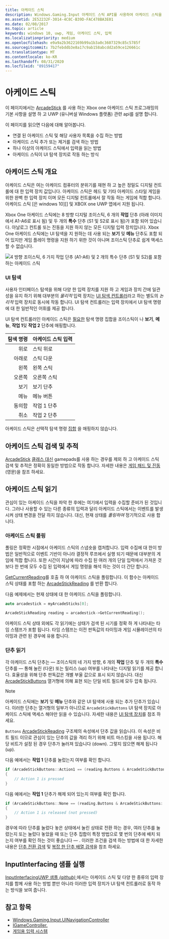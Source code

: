 ```yaml
---
title: 아케이드 스틱
description: Windows.Gaming.Input 아케이드 스틱 API를 사용하여 아케이드 스틱을 검색하고 읽으세요.
ms.assetid: 2E52232F-3014-4C8C-B39D-FAC478BA3E01
ms.date: 02/08/2017
ms.topic: article
keywords: windows 10, uwp, 게임, 아케이드 스틱, 입력
ms.localizationpriority: medium
ms.openlocfilehash: e9a9a2b3622169b99a1b3a0c3607329c85c5785f
ms.sourcegitcommit: 7b2febddb3e8a17c9ab158abcdd2a59ce126661c
ms.translationtype: MT
ms.contentlocale: ko-KR
ms.lasthandoff: 08/31/2020
ms.locfileid: "89159417"
---
```

# <a name="arcade-stick"></a>아케이드 스틱

이 페이지에서는 [ArcadeStick][ArcadeStick] 를 사용 하는 Xbox one 아케이드 스틱 프로그래밍의 기본 사항을 설명 하 고 UWP (유니버설 Windows 플랫폼) 관련 api를 설명 합니다.

이 페이지를 읽으면 다음에 대해 알아봅니다.

* 연결 된 아케이드 스틱 및 해당 사용자 목록을 수집 하는 방법
* 아케이드 스틱 추가 또는 제거를 검색 하는 방법
* 하나 이상의 아케이드 스틱에서 입력을 읽는 방법
* 아케이드 스틱이 UI 탐색 장치로 작동 하는 방식

## <a name="arcade-stick-overview"></a>아케이드 스틱 개요

아케이드 스틱은 여는 아케이드 컴퓨터의 분위기를 재현 하 고 높은 정밀도 디지털 컨트롤에 대 한 입력 장치 값입니다. 아케이드 스틱은 헤드 및 기타 아케이드 스타일 게임을 위한 완벽 한 입력 장치 이며 모든 디지털 컨트롤에서 잘 작동 하는 게임에 적합 합니다. 아케이드 스틱 [은 windows 10][] 및 XBOX one UWP 앱에서 지원 됩니다.

Xbox One 아케이드 스틱에는 8 방향 디지털 조이스틱, 6 개의 **작업** 단추 (아래 이미지에서 A1-A6로 표시 됨) 및 두 개의 **특수** 단추 (S1 및 S2로 표시 됨)가 포함 되어 있습니다. 아날로그 컨트롤 또는 진동을 지원 하지 않는 모든 디지털 입력 장치입니다. Xbox One 아케이드 스틱에는 UI 탐색을 지 원하는 데 사용 되는 **보기** 및 **메뉴** 단추도 포함 되어 있지만 게임 플레이 명령을 지원 하기 위한 것이 아니며 조이스틱 단추로 쉽게 액세스할 수 없습니다.

![4 방향 조이스틱, 6 가지 작업 단추 (A1-A6) 및 2 개의 특수 단추 (S1 및 S2)를 포함 하는 아케이드 스틱](images/arcade-stick-1.png)

### <a name="ui-navigation"></a>UI 탐색

사용자 인터페이스 탐색을 위해 다양 한 입력 장치를 지원 하 고 게임과 장치 간에 일관성을 유지 하기 위해 대부분의 _물리적_ 입력 장치는 [UI 탐색 컨트롤러](ui-navigation-controller.md)라고 하는 별도의 _논리적_ 입력 장치로 동시에 작동 합니다. UI 탐색 컨트롤러는 입력 장치에서 UI 탐색 명령에 대 한 일반적인 어휘를 제공 합니다.

UI 탐색 컨트롤러인 아케이드 스틱은 [필요한](ui-navigation-controller.md#required-set) 탐색 명령 집합을 조이스틱이 나 **보기**, **메뉴**, **작업 1**및 **작업 2** 단추에 매핑합니다.

| 탐색 명령 | 아케이드 스틱 입력  |
| ------------------:| ------------------- |
|                 위로 | 스틱 위로            |
|               아래로 | 스틱 다운          |
|               왼쪽 | 왼쪽 스틱          |
|              오른쪽 | 오른쪽 스틱         |
|               보기 | 보기 단추         |
|               메뉴 | 메뉴 버튼         |
|             동의함 | 작업 1 단추     |
|             취소 | 작업 2 단추     |

아케이드 스틱은 선택적 탐색 명령 [집합](ui-navigation-controller.md#optional-set) 을 매핑하지 않습니다.

## <a name="detect-and-track-arcade-sticks"></a>아케이드 스틱 검색 및 추적

[ArcadeStick][] [클래스 대신](/uwp/api/Windows.Gaming.Input.Gamepad) gamepads를 사용 하는 경우를 제외 하 고 아케이드 스틱 검색 및 추적은 정확히 동일한 방법으로 작동 합니다. 자세한 내용은 [게임 패드 및 진동](gamepad-and-vibration.md) (영문)을 참조 하세요.

<!-- Arcade sticks are managed by the system, therefore you don't have to create or initialize them. The system provides a list of connected arcades sticks and events to notify you when an arcade stick is added or removed.

### The arcade sticks list

The [ArcadeStick][] class provides a static property, [ArcadeSticks][], which is a read-only list of arcade sticks that are currently connected. Because you might only be interested in some of the connected arcade sticks, it's recommended that you maintain your own collection instead of accessing them through the `ArcadeSticks` property.

The following example copies all connected arcade sticks into a new collection. Note that because other threads in the background will be accessing this collection (in the [ArcadeStickAdded][] and [ArcadeStickRemoved][] events), you need to place a lock around any code that reads or updates the collection.

```cpp
auto myArcadeSticks = ref new Vector<ArcadeStick^>();
critical_section myLock{};

for (auto arcadeStick : ArcadeStick::ArcadeSticks)
{
    // Check if the arcade stick is already in myArcadeSticks; if it isn't, add
    // it.
    critical_section::scoped_lock lock{ myLock };
    auto it = std::find(begin(myArcadeSticks), end(myArcadeSticks), arcadeStick);

    if (it == end(myArcadeSticks))
    {
        // This code assumes that you're interested in all arcade sticks.
        myArcadeSticks->Append(arcadeStick);
    }
}
```

### Adding and removing arcade sticks

When an arcade stick is added or removed the [ArcadeStickAdded][] and [ArcadeStickRemoved][] events are raised. You can register handlers for these events to keep track of the arcade sticks that are currently connected.

The following example starts tracking an arcade stick that's been added.

```cpp
ArcadeStick::ArcadeStickAdded += ref new EventHandler<ArcadeStick^>(Platform::Object^, ArcadeStick^ args)
{
    // Check if the just-added arcade stick is already in myArcadeSticks; if it
    // isn't, add it.
    critical_section::scoped_lock lock{ myLock };
    auto it = std::find(begin(myGamepads), end(myGamepads), args);

    // This code assumes that you're interested in all new arcade sticks.
    myArcadeSticks->Append(args);
}
```

The following example stops tracking an arcade stick that's been removed.

```cpp
ArcadeStick::ArcadeStickRemoved += ref new EventHandler<ArcadeStick^>(Platform::Object^, ArcadeStick^ args)
{
    unsigned int indexRemoved;

    if(myArcadeSticks->IndexOf(args, &indexRemoved))
    {
        myArcadeSticks->RemoveAt(indexRemoved);
    }
}
```

### Users and headsets

Each arcade stick can be associated with a user account to link their identity to their gameplay, and can have a headset attached to facilitate voice chat or in-game features. To learn more about working with users and headsets, see [Tracking users and their devices](input-practices-for-games.md#tracking-users-and-their-devices) and [Headset](headset.md). -->

## <a name="reading-the-arcade-stick"></a>아케이드 스틱 읽기

관심이 있는 아케이드 스틱을 파악 한 후에는 여기에서 입력을 수집할 준비가 된 것입니다. 그러나 사용할 수 있는 다른 종류의 입력과 달리 아케이드 스틱에서는 이벤트를 발생 시켜 상태 변경을 전달 하지 않습니다. 대신, 현재 상태를 _폴링하여_ 정기적으로 사용 합니다.

### <a name="polling-the-arcade-stick"></a>아케이드 스틱 폴링

폴링은 정확한 시점에서 아케이드 스틱의 스냅숏을 캡처합니다. 입력 수집에 대 한이 방법은 일반적으로 이벤트 기반이 아니라 결정적 루프에서 실행 되기 때문에 대부분의 게임에 적합 합니다. 또한 시간이 지남에 따라 수집 된 여러 개의 단일 입력에서 가져온 것 보다 한 번에 모두 수집 된 입력에서 게임 명령을 해석 하는 것이 더 간단 합니다.

[GetCurrentReading][]를 호출 하 여 아케이드 스틱을 폴링합니다. 이 함수는 아케이드 스틱 상태를 포함 하는 [ArcadeStickReading][] 를 반환 합니다.

다음 예제에서는 현재 상태에 대 한 아케이드 스틱을 폴링합니다.

```cpp
auto arcadestick = myArcadeSticks[0];

ArcadeStickReading reading = arcadestick->GetCurrentReading();
```

아케이드 스틱 상태 외에도 각 읽기에는 상태가 검색 된 시기를 정확 하 게 나타내는 타임 스탬프가 포함 됩니다. 타임 스탬프는 이전 판독값의 타이밍과 게임 시뮬레이션의 타이밍과 관련 된 경우에 유용 합니다.

### <a name="reading-the-buttons"></a>단추 읽기

각 아케이드 스틱 단추는 &mdash; 조이스틱의 네 가지 방향, 6 개의 **작업** 단추 및 두 개의 **특수** 단추를 &mdash; 통해 눌린 (다운) 또는 릴리스 (up) 여부를 나타내는 디지털 읽기를 제공 합니다. 효율성을 위해 단추 판독값은 개별 부울 값으로 표시 되지 않습니다. 대신 [ArcadeStickButtons][] 열거형에 의해 표현 되는 단일 비트 필드에 모두 압축 됩니다.

> [!NOTE]
> 아케이드 스틱에는 **보기** 및 **메뉴** 단추와 같은 UI 탐색에 사용 되는 추가 단추가 있습니다. 이러한 단추는 열거형의 일부가 아니므로 `ArcadeStickButtons` UI 탐색 장치로 아케이드 스틱에 액세스 해야만 읽을 수 있습니다. 자세한 내용은 [UI 탐색 장치](ui-navigation-controller.md)를 참조 하세요.

`Buttons` [ArcadeStickReading][] 구조체의 속성에서 단추 값을 읽습니다. 이 속성은 비트 필드 이므로 관심이 있는 단추의 값을 격리 하기 위해 비트 마스킹을 사용 됩니다. 해당 비트가 설정 된 경우 단추가 눌러져 있습니다 (down). 그렇지 않으면 해제 됩니다 (up).

다음 예에서는 **작업 1** 단추를 눌렀는지 여부를 확인 합니다.

```cpp
if (ArcadeStickButtons::Action1 == (reading.Buttons & ArcadeStickButtons::Action1))
{
    // Action 1 is pressed
}
```

다음 예에서는 **작업 1** 단추가 해제 되어 있는지 여부를 확인 합니다.

```cpp
if (ArcadeStickButtons::None == (reading.Buttons & ArcadeStickButtons::Action1))
{
    // Action 1 is released (not pressed)
}
```

경우에 따라 단추를 눌렀다 놓은 상태에서 눌린 상태로 전환 하는 경우, 여러 단추를 눌렀는지 또는 눌렀다 놓았을 때 또는 단추 집합이 특정 방법으로 몇 번의 단추에 배치 되는지 여부를 확인 하는 것이 좋습니다 &mdash; . 이러한 조건을 검색 하는 방법에 대 한 자세한 내용은 [단추 전환 검색](input-practices-for-games.md#detecting-button-transitions) 및 [복잡 한 단추 배열 검색](input-practices-for-games.md#detecting-complex-button-arrangements)을 참조 하세요.

## <a name="run-the-inputinterfacing-sample"></a>InputInterfacing 샘플 실행

[InputInterfacingUWP 샘플 _(github)_ ](https://github.com/Microsoft/Xbox-ATG-Samples/tree/master/Samples/System/InputInterfacingUWP) 에서는 아케이드 스틱 및 다양 한 종류의 입력 장치를 함께 사용 하는 방법 뿐만 아니라 이러한 입력 장치가 UI 탐색 컨트롤러로 동작 하는 방식을 보여 줍니다.

## <a name="see-also"></a>참고 항목

* [Windows.Gaming.Input.UINavigationController][]
* [IGameController.][]
* [게임용 입력 시스템](input-practices-for-games.md)

[Windows. 게임 입력]: /uwp/api/Windows.Gaming.Input
[IGameController.]: /uwp/api/Windows.Gaming.Input.IGameController
[Windows.Gaming.Input.UINavigationController]: /uwp/api/Windows.Gaming.Input.UINavigationController
[arcadestick]: /uwp/api/Windows.Gaming.Input.ArcadeStick
[arcadesticks]: /uwp/api/Windows.Gaming.Input.ArcadeStick
[arcadestickadded]: /uwp/api/Windows.Gaming.Input.ArcadeStick
[arcadestickremoved]: /uwp/api/Windows.Gaming.Input.ArcadeStick
[getcurrentreading]: /uwp/api/Windows.Gaming.Input.ArcadeStick
[arcadestickreading]: /uwp/api/Windows.Gaming.Input.ArcadeStickReading
[arcadestickbuttons]: /uwp/api/Windows.Gaming.Input.ArcadeStickButtons
